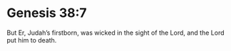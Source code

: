 # Genesis 38:7

But Er, Judah’s firstborn, was wicked in the sight of the Lord, and the Lord put him to death.
